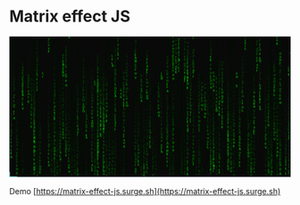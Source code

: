 # Matrix effect JS

![screenshot](https://github.com/vant3x/matrix-effect-js/blob/master/screenshot/screentshot.png)

Demo [https://matrix-effect-js.surge.sh](https://matrix-effect-js.surge.sh)